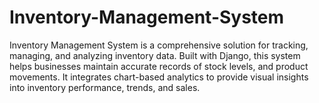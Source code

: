 # Inventory-Management-System
Inventory Management System is a comprehensive solution for tracking, managing, and analyzing inventory data. Built with Django, this system helps businesses maintain accurate records of stock levels, and product movements. It integrates chart-based analytics to provide visual insights into inventory performance, trends, and sales.
